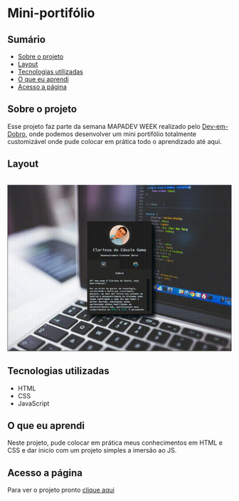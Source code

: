 # Mini-portifólio


## Sumário

  - [Sobre o projeto](#sobreoprojeto)
  - [Layout](#layout)
  - [Tecnologias utilizadas](#tecnologias-utilizadas)
  - [O que eu aprendi](#o-que-eu-aprendi)
  - [Acesso a página](#acesso-a-página)

## Sobre o projeto

 Esse projeto faz parte da semana MAPADEV WEEK realizado pelo   [Dev-em-Dobro](https://www.youtube.com/c/DevemDobro "Site da DevSuperior"), onde podemos desenvolver um mini portifólio totalmente customizável onde pude colocar em prática todo o aprendizado até aqui.


 ## Layout 

<br>

 <img src="src/imagens/readme.gif" alt="gif-readme">

## Tecnologias utilizadas

- HTML 
- CSS 
- JavaScript

## O que eu aprendi
Neste projeto, pude colocar em prática meus conhecimentos em HTML e CSS e dar inicío com um projeto simples a imersão ao JS. 


## Acesso a página

Para ver o projeto pronto [clique aqui ](https://claricassia.github.io/Mini-portifolio/)




